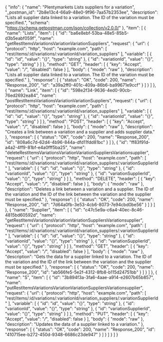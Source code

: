 {
  "info": {
    "name": "Plentymarkets Lists suppliers for a variation",
    "_postman_id": "2b8e13c4-66a9-48e0-9f96-7aa57b2353ee",
    "description": "Lists all supplier data linked to a variation. The ID of the variation must be specified.",
    "schema": "https://schema.getpostman.com/json/collection/v2.0.0/"
  },
  "item": [
    {
      "name": "Lists",
      "item": [
        {
          "id": "ba6e8ebf-53ba-48e5-85b5-d3b5eabf059f",
          "name": "getRestItemsVariationsVariationVariationSuppliers",
          "request": {
            "url": {
              "protocol": "http",
              "host": "example.com",
              "path": [
                "rest/items/:id/variations/:variationId/variation_suppliers"
              ],
              "variable": [
                {
                  "id": "id",
                  "value": "{}",
                  "type": "string"
                },
                {
                  "id": "variationId",
                  "value": "{}",
                  "type": "string"
                }
              ]
            },
            "method": "GET",
            "header": [
              {
                "key": "Accept",
                "value": "*/*",
                "disabled": false
              }
            ],
            "body": {
              "mode": "raw"
            },
            "description": "Lists all supplier data linked to a variation. The ID of the variation must be specified."
          },
          "response": [
            {
              "status": "OK",
              "code": 200,
              "name": "Response_200",
              "id": "a39a2ff0-401c-409a-86b6-ba99671e9ccf"
            }
          ]
        }
      ]
    },
    {
      "name": "Link",
      "item": [
        {
          "id": "598e2f34-9636-4ed0-90cb-76ed2692ea84",
          "name": "postRestItemsVariationsVariationVariationSuppliers",
          "request": {
            "url": {
              "protocol": "http",
              "host": "example.com",
              "path": [
                "rest/items/:id/variations/:variationId/variation_suppliers"
              ],
              "variable": [
                {
                  "id": "id",
                  "value": "{}",
                  "type": "string"
                },
                {
                  "id": "variationId",
                  "value": "{}",
                  "type": "string"
                }
              ]
            },
            "method": "POST",
            "header": [
              {
                "key": "Accept",
                "value": "*/*",
                "disabled": false
              }
            ],
            "body": {
              "mode": "raw"
            },
            "description": "Creates a link between a variation and a supplier and adds supplier data."
          },
          "response": [
            {
              "status": "OK",
              "code": 200,
              "name": "Response_200",
              "id": "808a6c7d-62d4-4b96-844a-dfd11fdd81bc"
            }
          ]
        },
        {
          "id": "ff83f91d-a4a2-4ff9-81bf-e4a0fff5ba25",
          "name": "deleteRestItemsVariationsVariationVariationSuppliersVariationsupplier",
          "request": {
            "url": {
              "protocol": "http",
              "host": "example.com",
              "path": [
                "rest/items/:id/variations/:variationId/variation_suppliers/:variationSupplierId"
              ],
              "variable": [
                {
                  "id": "id",
                  "value": "{}",
                  "type": "string"
                },
                {
                  "id": "variationId",
                  "value": "{}",
                  "type": "string"
                },
                {
                  "id": "variationSupplierId",
                  "value": "{}",
                  "type": "string"
                }
              ]
            },
            "method": "DELETE",
            "header": [
              {
                "key": "Accept",
                "value": "*/*",
                "disabled": false
              }
            ],
            "body": {
              "mode": "raw"
            },
            "description": "Deletes a link between a variation and a supplier. The ID of the variation and the ID of the link between the variation and the supplier must be specified."
          },
          "response": [
            {
              "status": "OK",
              "code": 200,
              "name": "Response_200",
              "id": "7d64a0fb-3e53-4cb6-8073-7e94cbd0be56"
            }
          ]
        }
      ]
    },
    {
      "name": "Supplier",
      "item": [
        {
          "id": "c47c5e9a-c6a4-40ec-8c46-4815bd60592d",
          "name": "getRestItemsVariationsVariationVariationSuppliersVariationsupplier",
          "request": {
            "url": {
              "protocol": "http",
              "host": "example.com",
              "path": [
                "rest/items/:id/variations/:variationId/variation_suppliers/:variationSupplierId"
              ],
              "variable": [
                {
                  "id": "id",
                  "value": "{}",
                  "type": "string"
                },
                {
                  "id": "variationId",
                  "value": "{}",
                  "type": "string"
                },
                {
                  "id": "variationSupplierId",
                  "value": "{}",
                  "type": "string"
                }
              ]
            },
            "method": "GET",
            "header": [
              {
                "key": "Accept",
                "value": "*/*",
                "disabled": false
              }
            ],
            "body": {
              "mode": "raw"
            },
            "description": "Gets the data for a supplier linked to a variation. The ID of the variation and the ID of the link between the variation and the supplier must be specified."
          },
          "response": [
            {
              "status": "OK",
              "code": 200,
              "name": "Response_200",
              "id": "ab566fe5-5e2f-4312-8fb8-b115d24751bb"
            }
          ]
        }
      ]
    },
    {
      "name": "S",
      "item": [
        {
          "id": "3b894f3a-3fa6-4aae-a914-e2607b65b857",
          "name": "putRestItemsVariationsVariationVariationSuppliersVariationsupplier",
          "request": {
            "url": {
              "protocol": "http",
              "host": "example.com",
              "path": [
                "rest/items/:id/variations/:variationId/variation_suppliers/:variationSupplierId"
              ],
              "variable": [
                {
                  "id": "id",
                  "value": "{}",
                  "type": "string"
                },
                {
                  "id": "variationId",
                  "value": "{}",
                  "type": "string"
                },
                {
                  "id": "variationSupplierId",
                  "value": "{}",
                  "type": "string"
                }
              ]
            },
            "method": "PUT",
            "header": [
              {
                "key": "Accept",
                "value": "*/*",
                "disabled": false
              }
            ],
            "body": {
              "mode": "raw"
            },
            "description": "Updates the data of a supplier linked to a variation."
          },
          "response": [
            {
              "status": "OK",
              "code": 200,
              "name": "Response_200",
              "id": "410715ee-b272-450d-9348-6686c23de947"
            }
          ]
        }
      ]
    }
  ]
}
